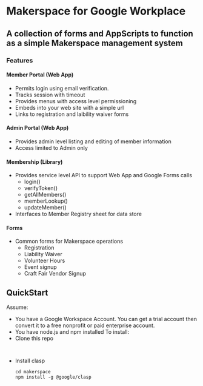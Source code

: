 # Makerspace for Google Workplace
## A collection of forms and AppScripts to function as a simple Makerspace management system
### Features
#### Member Portal (Web App) 
 - Permits login using email verification.
 - Tracks session with timeout
 - Provides menus with access level permissioning
 - Embeds into your web site with a simple url
 - Links to registration and laibility waiver forms
#### Admin Portal (Web App)
 - Provides admin level listing and editing of member information
 - Access limited to Admin only
#### Membership (Library)
 - Provides service level API to support Web App and Google Forms calls
   - login()
   - verifyToken()
   - getAllMembers()
   - memberLookup()
   - updateMember()
 - Interfaces to Member Registry sheet for data store
#### Forms
 - Common forms for Makerspace operations
    - Registration
    - Liability Waiver
    - Volunteer Hours
    - Event signup
    - Craft Fair Vendor Signup
## QuickStart
Assume:
 - You have a Google Workspace Account. You can get a trial account then convert it to a free nonprofit or paid enterprise account.
 - You have node.js and npm installed
To install: 
 - Clone this repo

  ` 
  `
  
 - Install clasp

   ```
   cd makerspace
   npm install -g @google/clasp
   
   ``` 
